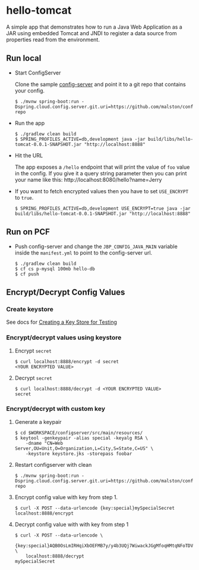 # hello-tomcat

A simple app that demonstrates how to run a Java Web Application as a JAR using embedded Tomcat
and JNDI to register a data source from properties read from the environment.

## Run local

* Start ConfigServer

    Clone the sample [config-server](https://github.com/spring-cloud-samples/configserver) and point it to a git repo that contains your config.

    ```
    $ ./mvnw spring-boot:run -Dspring.cloud.config.server.git.uri=https://github.com/malston/config-repo
    ```

* Run the app
    ```
    $ ./gradlew clean build
    $ SPRING_PROFILES_ACTIVE=db,development java -jar build/libs/hello-tomcat-0.0.1-SNAPSHOT.jar "http://localhost:8888"
    ```
* Hit the URL

    The app exposes a `/hello` endpoint that will print the value of `foo` value in the config. If you give it a query string parameter then you can print your name like this:  http://localhost:8080/hello?name=Jerry

* If you want to fetch encrypted values then you have to set `USE_ENCRYPT` to `true`.

	```
	$ SPRING_PROFILES_ACTIVE=db,development USE_ENCRYPT=true java -jar build/libs/hello-tomcat-0.0.1-SNAPSHOT.jar "http://localhost:8888"
	```

## Run on PCF

* Push config-server and change the `JBP_CONFIG_JAVA_MAIN` variable inside the `manifest.yml` to point to the config-server url.

	```
	$ ./gradlew clean build
	$ cf cs p-mysql 100mb hello-db
	$ cf push
	```

## Encrypt/Decrypt Config Values

### Create keystore

See docs for [Creating a Key Store for Testing](http://cloud.spring.io/spring-cloud-static/spring-cloud-config/1.2.3.RELEASE/#_creating_a_key_store_for_testing)

### Encrypt/decrypt values using keystore

1. Encrypt `secret`

	```
	$ curl localhost:8888/encrypt -d secret
	<YOUR ENCRYPTED VALUE>
	```

2. Decrypt `secret`

	```
	$ curl localhost:8888/decrypt -d <YOUR ENCRYPTED VALUE>
	secret
	```

### Encrypt/decrypt with custom key

1. Generate a keypair

	```
	$ cd $WORKSPACE/configserver/src/main/resources/
	$ keytool -genkeypair -alias special -keyalg RSA \
	    -dname "CN=Web Server,OU=Unit,O=Organization,L=City,S=State,C=US" \
	    -keystore keystore.jks -storepass foobar
	```

2. Restart configserver with clean

	```
	$ ./mvnw spring-boot:run -Dspring.cloud.config.server.git.uri=https://github.com/malston/config-repo
	```

3. Encrypt config value with key from step 1.

	```
	$ curl -X POST --data-urlencode {key:special}mySpecialSecret localhost:8888/encrypt
	```

4. Decrypt config value with with key from step 1

	```
	$ curl -X POST --data-urlencode \
		{key:special}AQB0OsLmIRHqiXbOEFMB7y/y4b3UQj7WiwackJGgMfoqHMtqNFoTDVBUAPPBoFCRowoCNd5fDNJNY0gAcQt/7ORGmP1B1rjoIMjBT9u8TPRIXK++LbroJ1UUTlmb+RIuY9wrb4g6ocwYK6O8j79y6UsZsIIUxZ9WZu45nfyAcEiPmtUiAKrTSQ46tE0RmAI/iLQH5GYKCmrfPntaf5sN9qWfXUmn3haEjEppSSJgs5OGgsEIFnReC9w89Gde8vMK4T3WhFG/27guXqtcTmmfgqvFvOY6IVxTMBMgvZ6MGmGwM5jU6NY/kNVKAUObEdIAUjlzytHwT4Hp6fgS123Wv2C5N7v3SVgYzVMQI5l6q21H9uL3v1pNbaCVebuxYGpsWg8= \
		localhost:8888/decrypt
    mySpecialSecret
	```
